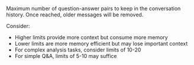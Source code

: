 Maximum number of question-answer pairs to keep in the conversation history. Once reached, older messages will be removed.

Consider:

- Higher limits provide more context but consume more memory
- Lower limits are more memory efficient but may lose important context
- For complex analysis tasks, consider limits of 10-20
- For simple Q&A, limits of 5-10 may suffice